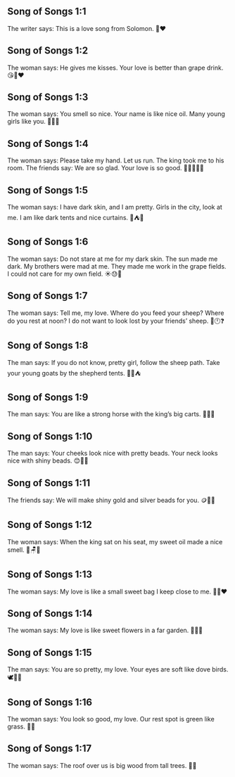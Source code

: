 ## Song of Songs 1:1
The writer says: This is a love song from Solomon. 🎵❤️
## Song of Songs 1:2
The woman says: He gives me kisses. Your love is better than grape drink. 😘🍇❤️
## Song of Songs 1:3
The woman says: You smell so nice. Your name is like nice oil. Many young girls like you. 🌸🧴😊
## Song of Songs 1:4
The woman says: Please take my hand. Let us run. The king took me to his room. The friends say: We are so glad. Your love is so good. 🎉🏃‍♀️👑💖
## Song of Songs 1:5
The woman says: I have dark skin, and I am pretty. Girls in the city, look at me. I am like dark tents and nice curtains. 🖤⛺️🧵
## Song of Songs 1:6
The woman says: Do not stare at me for my dark skin. The sun made me dark. My brothers were mad at me. They made me work in the grape fields. I could not care for my own field. ☀️😓🍇
## Song of Songs 1:7
The woman says: Tell me, my love. Where do you feed your sheep? Where do you rest at noon? I do not want to look lost by your friends’ sheep. 🐑🕛❓
## Song of Songs 1:8
The man says: If you do not know, pretty girl, follow the sheep path. Take your young goats by the shepherd tents. 🐐👣⛺️
## Song of Songs 1:9
The man says: You are like a strong horse with the king’s big carts. 🐎👑🛞
## Song of Songs 1:10
The man says: Your cheeks look nice with pretty beads. Your neck looks nice with shiny beads. 😊📿✨
## Song of Songs 1:11
The friends say: We will make shiny gold and silver beads for you. 🪙🥈📿
## Song of Songs 1:12
The woman says: When the king sat on his seat, my sweet oil made a nice smell. 👑🪑🌼
## Song of Songs 1:13
The woman says: My love is like a small sweet bag I keep close to me. 🎒🌸❤️
## Song of Songs 1:14
The woman says: My love is like sweet flowers in a far garden. 🌺🌿😊
## Song of Songs 1:15
The man says: You are so pretty, my love. Your eyes are soft like dove birds. 🕊️👀💞
## Song of Songs 1:16
The woman says: You look so good, my love. Our rest spot is green like grass. 💚🌿
## Song of Songs 1:17
The woman says: The roof over us is big wood from tall trees. 🏡🌲
